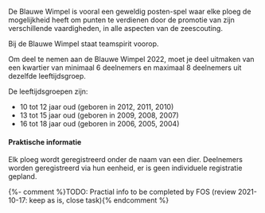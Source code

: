 De Blauwe Wimpel is vooral een geweldig posten-spel waar elke ploeg de mogelijkheid heeft om punten te verdienen
door de promotie van zijn verschillende vaardigheden, in alle aspecten van de zeescouting.

Bij de Blauwe Wimpel staat teamspirit voorop.

Om deel te nemen aan de Blauwe Wimpel 2022,
moet je deel uitmaken van een kwartier van minimaal 6 deelnemers en maximaal 8 deelnemers uit dezelfde leeftijdsgroep.

De leeftijdsgroepen zijn:

- 10 tot 12 jaar oud (geboren in 2012, 2011, 2010)
- 13 tot 15 jaar oud (geboren in 2009, 2008, 2007)
- 16 tot 18 jaar oud (geboren in 2006, 2005, 2004)

#### Praktische informatie

Elk ploeg wordt geregistreerd onder de naam van een dier.
Deelnemers worden geregistreerd via hun eenheid, er is geen individuele registratie gepland.

{%- comment %}TODO: Practial info to be completed by FOS (review 2021-10-17: keep as is, close task){% endcomment %}
